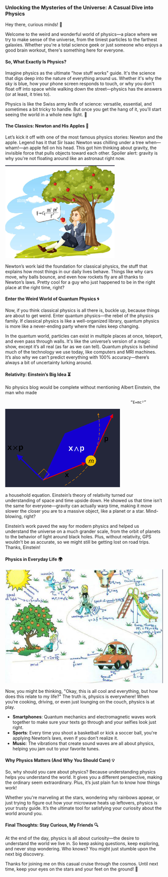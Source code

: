 ### **Unlocking the Mysteries of the Universe: A Casual Dive into Physics**

Hey there, curious minds\! 🌌

Welcome to the weird and wonderful world of physics—a place where we try to make sense of the universe, from the tiniest particles to the farthest galaxies. Whether you're a total science geek or just someone who enjoys a good brain workout, there's something here for everyone.

#### **So, What Exactly Is Physics?**

Imagine physics as the ultimate "how stuff works" guide. It's the science that digs deep into the nature of everything around us. Whether it's why the sky is blue, how your phone screen responds to touch, or why you don't float off into space while walking down the street—physics has the answers (or at least, it tries to).

Physics is like the Swiss army knife of science: versatile, essential, and sometimes a bit tricky to handle. But once you get the hang of it, you'll start seeing the world in a whole new light. 🌟

#### **The Classics: Newton and His Apples 🍏**

Let’s kick it off with one of the most famous physics stories: Newton and the apple. Legend has it that Sir Isaac Newton was chilling under a tree when—wham\!—an apple fell on his head. This got him thinking about gravity, the invisible force that pulls objects toward each other. Spoiler alert: gravity is why you're not floating around like an astronaut right now.

<img src="https://raw.githubusercontent.com/STEAMer-Academy/Steamer-Blogs/refs/heads/main/Science/Physics/Part%201/Images/Image%201.png" />

Newton’s work laid the foundation for classical physics, the stuff that explains how most things in our daily lives behave. Things like why cars move, why balls bounce, and even how rockets fly are all thanks to Newton’s laws. Pretty cool for a guy who just happened to be in the right place at the right time, right?

#### **Enter the Weird World of Quantum Physics 🌀**

Now, if you think classical physics is all there is, buckle up, because things are about to get weird. Enter quantum physics—the rebel of the physics family. If classical physics is like a well-organized library, quantum physics is more like a never-ending party where the rules keep changing.

In the quantum world, particles can exist in multiple places at once, teleport, and even pass through walls. It's like the universe’s version of a magic show, except it’s all real (as far as we can tell). Quantum physics is behind much of the technology we use today, like computers and MRI machines. It’s also why we can’t predict everything with 100% accuracy—there’s always a bit of uncertainty lurking around.

#### **Relativity: Einstein’s Big Idea ⏳**

No physics blog would be complete without mentioning Albert Einstein, the man who made

                                                            “E=mc²”

<img src="https://raw.githubusercontent.com/STEAMer-Academy/Steamer-Blogs/refs/heads/main/Science/Physics/Part%201/Images/Image%202.png" />

a household equation. Einstein’s theory of relativity turned our understanding of space and time upside down. He showed us that time isn’t the same for everyone—gravity can actually warp time, making it move slower the closer you are to a massive object, like a planet or a star. Mind-blowing, right?

Einstein’s work paved the way for modern physics and helped us understand the universe on a much grander scale, from the orbit of planets to the behavior of light around black holes. Plus, without relativity, GPS wouldn’t be as accurate, so we might still be getting lost on road trips. Thanks, Einstein\!

#### **Physics in Everyday Life 🌍**

<img src="https://raw.githubusercontent.com/STEAMer-Academy/Steamer-Blogs/refs/heads/main/Science/Physics/Part%201/Images/Image%203.png" />

Now, you might be thinking, "Okay, this is all cool and everything, but how does this relate to my life?" The truth is, physics is everywhere\! When you’re cooking, driving, or even just lounging on the couch, physics is at play.

- **Smartphones**: Quantum mechanics and electromagnetic waves work together to make sure your texts go through and your selfies look just right.
- **Sports**: Every time you shoot a basketball or kick a soccer ball, you're applying Newton’s laws, even if you don't realize it.
- **Music**: The vibrations that create sound waves are all about physics, helping you jam out to your favorite tunes.

#### **Why Physics Matters (And Why You Should Care) 💡**

So, why should you care about physics? Because understanding physics helps you understand the world. It gives you a different perspective, making the ordinary seem extraordinary. Plus, it’s just plain fun to know how things work\!

Whether you're marveling at the stars, wondering why rainbows appear, or just trying to figure out how your microwave heats up leftovers, physics is your trusty guide. It’s the ultimate tool for satisfying your curiosity about the world around you.

#### **Final Thoughts: Stay Curious, My Friends 🔍**

At the end of the day, physics is all about curiosity—the desire to understand the world we live in. So keep asking questions, keep exploring, and never stop wondering. Who knows? You might just stumble upon the next big discovery.

Thanks for joining me on this casual cruise through the cosmos. Until next time, keep your eyes on the stars and your feet on the ground\! 🌠
